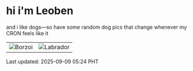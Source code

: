 # hi i'm Leoben

and i like dogs—so have some random dog pics that change whenever my CRON feels like it

|  |  |
|--------|----------|
| ![Borzoi](https://random-dog-vercel.vercel.app/api/random-borzoi?v=1757366640) | ![Labrador](https://random-dog-vercel.vercel.app/api/random-labrador?v=1757366640) |

Last updated: 2025-09-09 05:24 PHT
